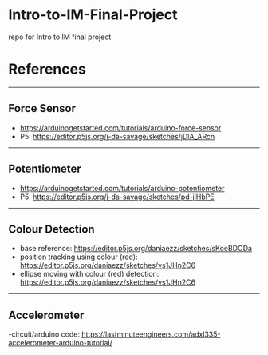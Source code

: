 # Intro-to-IM-Final-Project
repo for Intro to IM final project


# References 
---
## Force Sensor
  - https://arduinogetstarted.com/tutorials/arduino-force-sensor	
  - P5: https://editor.p5js.org/j-da-savage/sketches/jDlA_ARcn	

---
## Potentiometer
- https://arduinogetstarted.com/tutorials/arduino-potentiometer	
- P5: https://editor.p5js.org/j-da-savage/sketches/pd-jlHbPE	
---
## Colour Detection 
- base reference: https://editor.p5js.org/daniaezz/sketches/sKoeBDODa 
- position tracking using colour (red): https://editor.p5js.org/daniaezz/sketches/vs1JHn2C6
- ellipse moving with colour (red) detection: https://editor.p5js.org/daniaezz/sketches/vs1JHn2C6
---
## Accelerometer
-circuit/arduino code: https://lastminuteengineers.com/adxl335-accelerometer-arduino-tutorial/	

